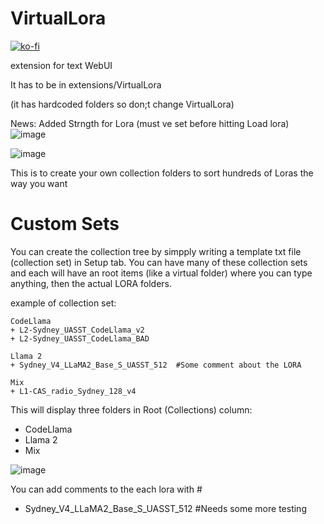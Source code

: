 # VirtualLora

[![ko-fi](https://ko-fi.com/img/githubbutton_sm.svg)](https://ko-fi.com/Q5Q5MOB4M)

extension for text WebUI

It has to be in extensions/VirtualLora

(it has hardcoded folders so don;t change VirtualLora)

News: Added Strngth for Lora (must ve set before hitting Load lora)
![image](https://github.com/user-attachments/assets/5de205bb-890c-4299-919f-6332bf068de8)


![image](https://github.com/FartyPants/VirtualLora/assets/23346289/2aa0d0d6-7288-4179-99e7-d8e60c8187be)

This is to create your own collection folders to sort hundreds of Loras the way you want

# Custom Sets

You can create the collection tree by simpply writing a template txt file (collection set) in Setup tab. You can have many of these collection sets and each will have an root items (like a virtual folder) where you can type anything, then the actual LORA folders.

example of collection set:

```
CodeLlama
+ L2-Sydney_UASST_CodeLlama_v2
+ L2-Sydney_UASST_CodeLlama_BAD

Llama 2
+ Sydney_V4_LLaMA2_Base_S_UASST_512  #Some comment about the LORA

Mix
+ L1-CAS_radio_Sydney_128_v4
```
This will display three folders in Root (Collections) column:

- CodeLlama
- Llama 2
- Mix

![image](https://github.com/FartyPants/VirtualLora/assets/23346289/c952ab9e-0113-4213-99a5-5c8bee4e9543)

You can add comments to the each lora with # 

+ Sydney_V4_LLaMA2_Base_S_UASST_512  #Needs some more testing



